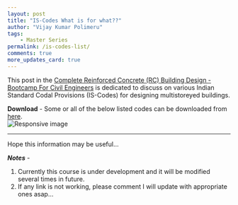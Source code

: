 ```yaml
---
layout: post
title: "IS-Codes What is for what??"
author: "Vijay Kumar Polimeru"
tags: 
    - Master Series
permalink: /is-codes-list/
comments: true
more_updates_card: true
---
```


This post in the [Complete Reinforced Concrete (RC) Building Design - Bootcamp For Civil Engineers](/rc-building-design/) 
is dedicated to discuss on various Indian Standard Codal Provisions (IS-Codes) for designing multistoreyed buildings. 


<link rel="stylesheet" href="{{ "/assets/css4.1/bootstrapcustom.min.css" crossorigin="anonymous" | relative_url }}">

<div class="bootstrapiso">
<div class="alert alert-primary" role="alert">
	<b>Download</b> - Some or all of the below listed codes can be downloaded from 
	<a href="{{ "/downloads/is-codes/" crossorigin="anonymous" | relative_url }}">here</a>.
</div>
</div>


<div class="bootstrapiso">
<img src="{{ "/images/is-codes/Slide1.PNG" | relative_url }}" class="img-fluid" alt="Responsive image">
</div>


---
Hope this information may be useful…

***Notes*** - 
1. Currently this course is under development and it will be modified several times in future.
1. If any link is not working, please comment I will update with appropriate ones asap…